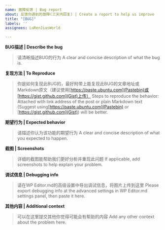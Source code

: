 ```yaml
---
name: 故障反馈 | Bug report
about: 反馈你遇到的故障(三天内回复) | Create a report to help us improve
title: "[BUG]"
labels: ''
assignees: LuRenJiasWorld

---
```


**BUG描述 | Describe the bug**
> 请清晰描述BUG的行为
> A clear and concise description of what the bug is.

**复现方法 | To Reproduce**
> 你是如何复现此BUG的，最好附带上能复现此BUG的文章地址或Markdown原文（建议使用[https://paste.ubuntu.com](Pastebin)或[https://gist.github.com](Gist)上传）
> Steps to reproduce the behavior: Attached with link address of the post or plain Markdown text (Suggest using[https://paste.ubuntu.com](Pastebin) or [https://gist.github.com](Gist)) will be better.

**期望行为 | Expected behavior**
> 请描述你认为该功能的期望行为
> A clear and concise description of what you expected to happen.

**截图 | Screenshots**
> 详细的截图能帮助我们更好分析并重现此问题
> If applicable, add screenshots to help explain your problem.

**调试信息 | Debugging info**
> 请在WP Editor.md的高级设置中导出调试信息，将图片上传到这里
> Please export debugging info at the advanced settings in WP Editor.md settings panel, then paste it here.

**其他内容 | Additional context**
> 可以在这里提交其他你觉得可能会有帮助的内容
> Add any other context about the problem here.

